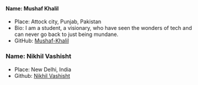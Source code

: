 #### Name: Mushaf Khalil
- Place: Attock city, Punjab, Pakistan
- Bio: I am a student, a visionary, who have seen the wonders of tech and can never go back to just being mundane.
- GitHub: [Mushaf-Khalil](https://github.com/Mushaf-Khalil)

### Name: Nikhil Vashisht
- Place: New Delhi, India
- Github: [Nikhil Vashisht](https://github.com/nikhilvashisht)